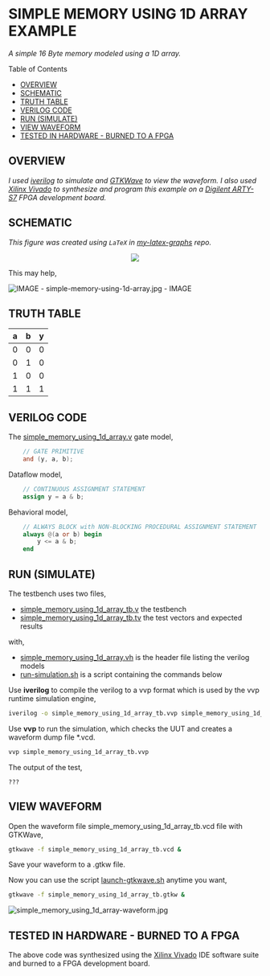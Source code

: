 # SIMPLE MEMORY USING 1D ARRAY EXAMPLE

_A simple 16 Byte memory modeled using a 1D array._

Table of Contents

* [OVERVIEW](https://github.com/JeffDeCola/my-verilog-examples/tree/master/sequential-logic/memory/simple_memory_using_1d_array#overview)
* [SCHEMATIC](https://github.com/JeffDeCola/my-verilog-examples/tree/master/sequential-logic/memory/simple_memory_using_1d_array#schematic)
* [TRUTH TABLE](https://github.com/JeffDeCola/my-verilog-examples/tree/master/sequential-logic/memory/simple_memory_using_1d_array#truth-table)
* [VERILOG CODE](https://github.com/JeffDeCola/my-verilog-examples/tree/master/sequential-logic/memory/simple_memory_using_1d_array#verilog-code)
* [RUN (SIMULATE)](https://github.com/JeffDeCola/my-verilog-examples/tree/master/sequential-logic/memory/simple_memory_using_1d_array#run-simulate)
* [VIEW WAVEFORM](https://github.com/JeffDeCola/my-verilog-examples/tree/master/sequential-logic/memory/simple_memory_using_1d_array#view-waveform)
* [TESTED IN HARDWARE - BURNED TO A FPGA](https://github.com/JeffDeCola/my-verilog-examples/tree/master/sequential-logic/memory/simple_memory_using_1d_array#tested-in-hardware---burned-to-a-fpga)

## OVERVIEW

_I used
[iverilog](https://github.com/JeffDeCola/my-cheat-sheets/tree/master/hardware/tools/simulation/iverilog-cheat-sheet)
to simulate and
[GTKWave](https://github.com/JeffDeCola/my-cheat-sheets/tree/master/hardware/tools/simulation/gtkwave-cheat-sheet)
to view the waveform. I also used
[Xilinx Vivado](https://github.com/JeffDeCola/my-cheat-sheets/tree/master/hardware/tools/synthesis/xilinx-vivado-cheat-sheet)
to synthesize and program this example on a
[Digilent ARTY-S7](https://github.com/JeffDeCola/my-cheat-sheets/tree/master/hardware/development/fpga-development-boards/digilent-arty-s7-cheat-sheet)
FPGA development board._

## SCHEMATIC

_This figure was created using `LaTeX` in
[my-latex-graphs](https://github.com/JeffDeCola/my-latex-graphs/tree/master/mathematics/applied/electrical-engineering/sequential-logic/and)
repo._

<p align="center">
    <img src="svgs/and.svg"
    align="middle"
</p>

This may help,

![IMAGE - simple-memory-using-1d-array.jpg - IMAGE](../../../docs/pics/simple-memory-using-1d-array.jpg)

## TRUTH TABLE

| a     | b     | y     |
|:-----:|:-----:|:-----:|
| 0     | 0     | 0     |
| 0     | 1     | 0     |
| 1     | 0     | 0     |
| 1     | 1     | 1     |

## VERILOG CODE

The
[simple_memory_using_1d_array.v](https://github.com/JeffDeCola/my-verilog-examples/blob/master/sequential-logic/memory/simple_memory_using_1d_array/simple_memory_using_1d_array.v)
gate model,

```verilog
    // GATE PRIMITIVE
    and (y, a, b);
```

Dataflow model,

```verilog
    // CONTINUOUS ASSIGNMENT STATEMENT
    assign y = a & b;
```

Behavioral model,

```verilog
    // ALWAYS BLOCK with NON-BLOCKING PROCEDURAL ASSIGNMENT STATEMENT
    always @(a or b) begin
        y <= a & b;
    end
```

## RUN (SIMULATE)

The testbench uses two files,

* [simple_memory_using_1d_array_tb.v](https://github.com/JeffDeCola/my-verilog-examples/blob/master/sequential-logic/memory/simple_memory_using_1d_array/simple_memory_using_1d_array_tb.v)
  the testbench
* [simple_memory_using_1d_array_tb.tv](https://github.com/JeffDeCola/my-verilog-examples/blob/master/sequential-logic/memory/simple_memory_using_1d_array/simple_memory_using_1d_array_tb.tv)
  the test vectors and expected results

with,

* [simple_memory_using_1d_array.vh](https://github.com/JeffDeCola/my-verilog-examples/blob/master/sequential-logic/memory/simple_memory_using_1d_array/simple_memory_using_1d_array.vh)
  is the header file listing the verilog models
* [run-simulation.sh](https://github.com/JeffDeCola/my-verilog-examples/blob/master/sequential-logic/memory/simple_memory_using_1d_array/run-simulation.sh)
  is a script containing the commands below

Use **iverilog** to compile the verilog to a vvp format
which is used by the vvp runtime simulation engine,

```bash
iverilog -o simple_memory_using_1d_array_tb.vvp simple_memory_using_1d_array_tb.v simple_memory_using_1d_array.vh
```

Use **vvp** to run the simulation, which checks the UUT
and creates a waveform dump file *.vcd.

```bash
vvp simple_memory_using_1d_array_tb.vvp
```

The output of the test,

```text
???
```

## VIEW WAVEFORM

Open the waveform file simple_memory_using_1d_array_tb.vcd file with GTKWave,

```bash
gtkwave -f simple_memory_using_1d_array_tb.vcd &
```

Save your waveform to a .gtkw file.

Now you can use the script
[launch-gtkwave.sh](https://github.com/JeffDeCola/my-verilog-examples/blob/master/launch-GTKWave-script/launch-gtkwave.sh)
anytime you want,

```bash
gtkwave -f simple_memory_using_1d_array_tb.gtkw &
```

![simple_memory_using_1d_array-waveform.jpg](../../../docs/pics/basic-code/simple_memory_using_1d_array-waveform.jpg)

## TESTED IN HARDWARE - BURNED TO A FPGA

The above code was synthesized using the
[Xilinx Vivado](https://github.com/JeffDeCola/my-cheat-sheets/tree/master/hardware/tools/synthesis/xilinx-vivado-cheat-sheet)
IDE software suite and burned to a FPGA development board.
